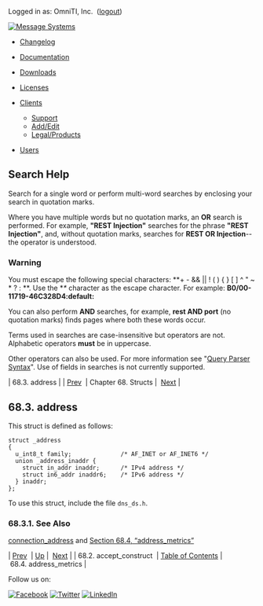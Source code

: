 Logged in as: OmniTI, Inc.  ([logout](https://support.messagesystems.com/logout.php))

[![Message Systems](https://support.messagesystems.com/images/ms-white205.png)](https://support.messagesystems.com/start.php) 

*   [Changelog](https://support.messagesystems.com/start.php?show=changelog)
*   [Documentation](https://support.messagesystems.com/docs/)
*   [Downloads](https://support.messagesystems.com/start.php)

*   [Licenses](https://support.messagesystems.com/license_summary.php)
*   <a href="">Clients</a>
    *   [Support](https://support.messagesystems.com/cs.php)
    *   [Add/Edit](https://support.messagesystems.com/edit_client.php)
    *   [Legal/Products](https://support.messagesystems.com/edit_products.php)
*   [Users](https://support.messagesystems.com/edit_customer.php)

## Search Help

Search for a single word or perform multi-word searches by enclosing your search in quotation marks.

Where you have multiple words but no quotation marks, an **OR** search is performed. For example, **"REST Injection"** searches for the phrase **"REST Injection"**, and, without quotation marks, searches for **REST OR Injection**--the operator is understood.

### Warning

You must escape the following special characters: **+ - && || ! ( ) { } [ ] ^ " ~ * ? : \**. Use the **\** character as the escape character. For example: **B0/00-11719-46C328D4\:default\:**

You can also perform **AND** searches, for example, **rest AND port** (no quotation marks) finds pages where both these words occur.

Terms used in searches are case-insensitive but operators are not. Alphabetic operators **must** be in uppercase.

Other operators can also be used. For more information see "[Query Parser Syntax](https://lucene.apache.org/core/old_versioned_docs/versions/3_0_0/queryparsersyntax.html)". Use of fields in searches is not currently supported.

| 68.3. address |
| [Prev](structs.accept_construct.php)  | Chapter 68. Structs |  [Next](structs.address_metrics.php) |

## 68.3. address

This struct is defined as follows:

```
struct _address
{
  u_int8_t family;              /* AF_INET or AF_INET6 */
  union _address_inaddr {
    struct in_addr inaddr;      /* IPv4 address */
    struct in6_addr inaddr6;    /* IPv6 address */
  } inaddr;
};
```

To use this struct, include the file `dns_ds.h`.

### 68.3.1. See Also

[connection_address](apis.connection_address.php "connection_address") and [Section 68.4, “address_metrics”](structs.address_metrics.php "68.4. address_metrics")

| [Prev](structs.accept_construct.php)  | [Up](structs.php) |  [Next](structs.address_metrics.php) |
| 68.2. accept_construct  | [Table of Contents](index.php) |  68.4. address_metrics |

Follow us on:

[![Facebook](https://support.messagesystems.com/images/icon-facebook.png)](http://www.facebook.com/messagesystems) [![Twitter](https://support.messagesystems.com/images/icon-twitter.png)](http://twitter.com/#!/MessageSystems) [![LinkedIn](https://support.messagesystems.com/images/icon-linkedin.png)](http://www.linkedin.com/company/message-systems)